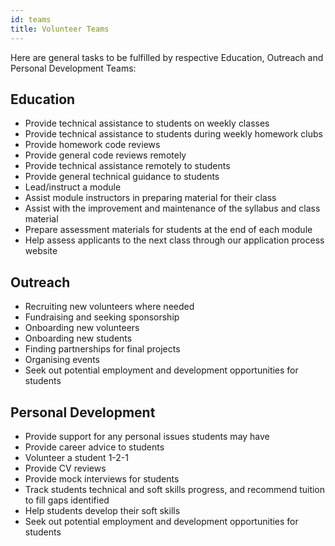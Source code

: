 ```yaml
---
id: teams
title: Volunteer Teams
---
```


Here are general tasks to be fulfilled by respective Education, Outreach and Personal Development Teams:

## Education

- Provide technical assistance to students on weekly classes
- Provide technical assistance to students during weekly homework clubs
- Provide homework code reviews
- Provide general code reviews remotely
- Provide technical assistance remotely to students
- Provide general technical guidance to students
- Lead/instruct a module
- Assist module instructors in preparing material for their class
- Assist with the improvement and maintenance of the syllabus and class material
- Prepare assessment materials for students at the end of each module
- Help assess applicants to the next class through our application process website

## Outreach

- Recruiting new volunteers where needed
- Fundraising and seeking sponsorship
- Onboarding new volunteers
- Onboarding new students
- Finding partnerships for final projects
- Organising events
- Seek out potential employment and development opportunities for students

## Personal Development

- Provide support for any personal issues students may have
- Provide career advice to students
- Volunteer a student 1-2-1
- Provide CV reviews
- Provide mock interviews for students
- Track students technical and soft skills progress, and recommend tuition to fill gaps identified
- Help students develop their soft skills
- Seek out potential employment and development opportunities for students
